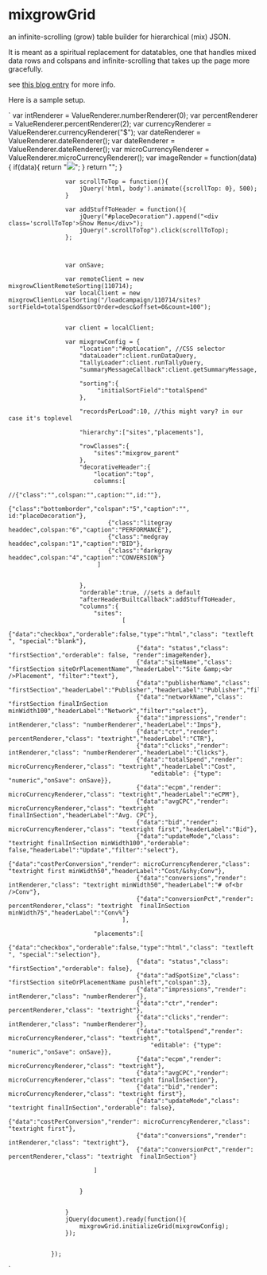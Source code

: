 mixgrowGrid
===========

an infinite-scrolling (grow) table builder for hierarchical (mix) JSON.

It is meant as a spiritual replacement for datatables, one that handles mixed
data rows and colspans and infinite-scrolling that takes up the page more gracefully.

see [this blog entry](http://kirkdev.blogspot.com/2014/04/cheap-infinite-scroll-in-jquery.html) for more info.

Here is a sample setup.

`
                    var intRenderer = ValueRenderer.numberRenderer(0);
                    var percentRenderer = ValueRenderer.percentRenderer(2);
                    var currencyRenderer = ValueRenderer.currencyRenderer("$");
                    var dateRenderer = ValueRenderer.dateRenderer();
                    var dateRenderer = ValueRenderer.dateRenderer();
                    var microCurrencyRenderer =  ValueRenderer.microCurrencyRenderer();
                    var imageRender = function(data){
                        if(data){
                            return "<img src='"+data+"'>";
                        }
                        return "";
                    }

                    var scrollToTop = function(){
                        jQuery('html, body').animate({scrollTop: 0}, 500);
                    }

                    var addStuffToHeader = function(){
                        jQuery("#placeDecoration").append("<div class='scrollToTop'>Show Menu</div>");
                        jQuery(".scrollToTop").click(scrollToTop);
                    };



                    var onSave;

                    var remoteClient = new mixgrowClientRemoteSorting(110714);
                    var localClient = new mixgrowClientLocalSorting("/loadcampaign/110714/sites?sortField=totalSpend&sortOrder=desc&offset=0&count=100");


                    var client = localClient;

                    var mixgrowConfig = {
                        "location":"#optLocation", //CSS selector
                        "dataLoader":client.runDataQuery,
                        "tallyLoader":client.runTallyQuery,
                        "summaryMessageCallback":client.getSummaryMessage,

                        "sorting":{
                             "initialSortField":"totalSpend"
                        },

                        "recordsPerLoad":10, //this might vary? in our case it's toplevel

                        "hierarchy":["sites","placements"],

                        "rowClasses":{
                            "sites":"mixgrow_parent"
                        },
                        "decorativeHeader":{
                            "location":"top",
                            columns:[
                                //{"class":"",colspan:"",caption:"",id:""},
                                {"class":"bottomborder","colspan":"5","caption":"", id:"placeDecoration"},
                                {"class":"litegray headdec",colspan:"6","caption":"PERFORMANCE"},
                                {"class":"medgray headdec",colspan:"1","caption":"BID"},
                                {"class":"darkgray headdec",colspan:"4","caption":"CONVERSION"}
                             ]


                        },
                        "orderable":true, //sets a default
                        "afterHeaderBuiltCallback":addStuffToHeader,
                        "columns":{
                            "sites":
                                    [
                                        {"data":"checkbox","orderable":false,"type":"html","class": "textleft ", "special":"blank"},
                                        {"data": "status","class": "firstSection","orderable": false, "render":imageRender},
                                        {"data":"siteName","class": "firstSection siteOrPlacementName","headerLabel":"Site &amp;<br />Placement", "filter":"text"},
                                        {"data":"publisherName","class": "firstSection","headerLabel":"Publisher","headerLabel":"Publisher","filter":"text"},
                                        {"data":"networkName","class": "firstSection finalInSection minWidth100","headerLabel":"Network","filter":"select"},
                                        {"data":"impressions","render": intRenderer,"class": "numberRenderer","headerLabel":"Imps"},
                                        {"data":"ctr","render": percentRenderer,"class": "textright","headerLabel":"CTR"},
                                        {"data":"clicks","render": intRenderer,"class": "numberRenderer","headerLabel":"Clicks"},
                                        {"data":"totalSpend","render": microCurrencyRenderer,"class": "textright","headerLabel":"Cost",
                                            "editable": {"type": "numeric","onSave": onSave}},
                                        {"data":"ecpm","render": microCurrencyRenderer,"class": "textright","headerLabel":"eCPM"},
                                        {"data":"avgCPC","render": microCurrencyRenderer,"class": "textright finalInSection","headerLabel":"Avg. CPC"},
                                        {"data":"bid","render": microCurrencyRenderer,"class": "textright first","headerLabel":"Bid"},
                                        {"data":"updateMode","class": "textright finalInSection minWidth100","orderable": false,"headerLabel":"Update","filter":"select"},
                                        {"data":"costPerConversion","render": microCurrencyRenderer,"class": "textright first minWidth50","headerLabel":"Cost/&shy;Conv"},
                                        {"data":"conversions","render": intRenderer,"class": "textright minWidth50","headerLabel":"# of<br />Conv"},
                                        {"data":"conversionPct","render": percentRenderer,"class": "textright  finalInSection minWidth75","headerLabel":"Conv%"}
                                    ],

                            "placements":[
                                        {"data":"checkbox","orderable":false,"type":"html","class": "textleft ", "special":"selection"},
                                        {"data": "status","class": "firstSection","orderable": false},
                                        {"data":"adSpotSize","class": "firstSection siteOrPlacementName pushleft","colspan":3},
                                        {"data":"impressions","render": intRenderer,"class": "numberRenderer"},
                                        {"data":"ctr","render": percentRenderer,"class": "textright"},
                                        {"data":"clicks","render": intRenderer,"class": "numberRenderer"},
                                        {"data":"totalSpend","render": microCurrencyRenderer,"class": "textright",
                                            "editable": {"type": "numeric","onSave": onSave}},
                                        {"data":"ecpm","render": microCurrencyRenderer,"class": "textright"},
                                        {"data":"avgCPC","render": microCurrencyRenderer,"class": "textright finalInSection"},
                                        {"data":"bid","render": microCurrencyRenderer,"class": "textright first"},
                                        {"data":"updateMode","class": "textright finalInSection","orderable": false},
                                        {"data":"costPerConversion","render": microCurrencyRenderer,"class": "textright first"},
                                        {"data":"conversions","render": intRenderer,"class": "textright"},
                                        {"data":"conversionPct","render": percentRenderer,"class": "textright  finalInSection"}

                            ]


                        }


                    }
                    jQuery(document).ready(function(){
                        mixgrowGrid.initializeGrid(mixgrowConfig);
                    });


                });



`